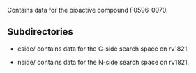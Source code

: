 Contains data for the bioactive compound F0596-0070.

## Subdirectories

- cside/ contains data for the C-side search space on rv1821.

- nside/ contains data for the N-side search space on rv1821.

